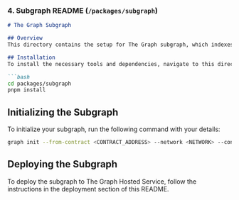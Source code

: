 ### 4. Subgraph README (`/packages/subgraph`)

```markdown
# The Graph Subgraph

## Overview
This directory contains the setup for The Graph subgraph, which indexes and queries data from our smart contracts.

## Installation
To install the necessary tools and dependencies, navigate to this directory and run:

```bash
cd packages/subgraph
pnpm install
```

## Initializing the Subgraph
To initialize your subgraph, run the following command with your details:

```bash
graph init --from-contract <CONTRACT_ADDRESS> --network <NETWORK> --contract-name <CONTRACT_NAME>
```

## Deploying the Subgraph
To deploy the subgraph to The Graph Hosted Service, follow the instructions in the deployment section of this README.
